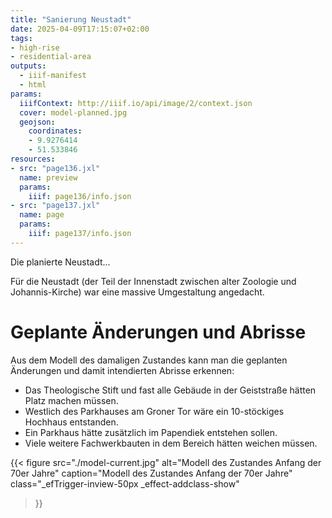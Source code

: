 ```yaml
---
title: "Sanierung Neustadt"
date: 2025-04-09T17:15:07+02:00
tags:
- high-rise
- residential-area
outputs:
  - iiif-manifest
  - html
params:
  iiifContext: http://iiif.io/api/image/2/context.json
  cover: model-planned.jpg
  geojson:
    coordinates:
    - 9.9276414
    - 51.533846
resources:
- src: "page136.jxl"
  name: preview
  params:
    iiif: page136/info.json
- src: "page137.jxl"
  name: page
  params:
    iiif: page137/info.json
---
```


Die planierte Neustadt...
<!--more-->

Für die Neustadt (der Teil der Innenstadt zwischen alter Zoologie und Johannis-Kirche) war eine massive Umgestaltung angedacht.

# Geplante Änderungen und Abrisse
Aus dem Modell des damaligen Zustandes kann man die geplanten Änderungen und damit intendierten Abrisse erkennen:

* Das Theologische Stift und fast alle Gebäude in der Geiststraße hätten Platz machen müssen.
* Westlich des Parkhauses am Groner Tor wäre ein 10-stöckiges Hochhaus entstanden.
* Ein Parkhaus hätte zusätzlich im Papendiek entstehen sollen.
* Viele weitere Fachwerkbauten in dem Bereich hätten weichen müssen.

{{< figure
  src="./model-current.jpg"
  alt="Modell des Zustandes Anfang der 70er Jahre"
  caption="Modell des Zustandes Anfang der 70er Jahre"
  class="_efTrigger-inview-50px _effect-addclass-show"
>}}
